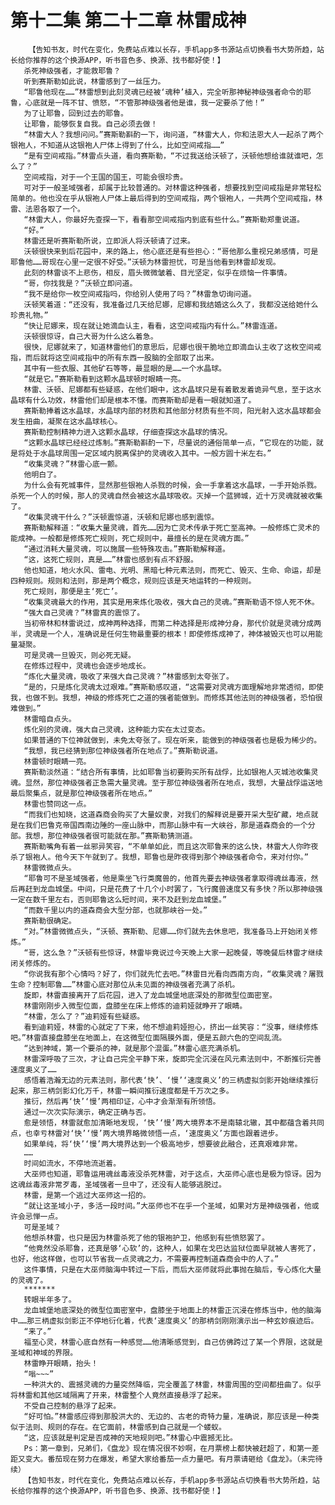 # 第十二集 第二十二章 林雷成神
        【告知书友，时代在变化，免费站点难以长存，手机app多书源站点切换看书大势所趋，站长给你推荐的这个换源APP，听书音色多、换源、找书都好使！】
       杀死神级强者，才能救耶鲁？
       听到赛斯勒如此说，林雷感到了一丝压力。
       “耶鲁他现在……”林雷想到此刻灵魂已经被‘魂种’植入，完全听那神秘神级强者命令的耶鲁，心底就是一阵不甘、愤怒，“不管那神级强者他是谁，我一定要杀了他！”
       为了让耶鲁，回到过去的耶鲁。
       让耶鲁，能够恢复自我。自己必须去做！
       “林雷大人？我想问问。”赛斯勒斟酌一下，询问道，“林雷大人，你和法恩大人一起杀了两个银袍人，不知道从这银袍人尸体上得到了什么，比如空间戒指……”
       “是有空间戒指。”林雷点头道，看向赛斯勒，“不过我送给沃顿了，沃顿他想给谁就谁吧，怎么了？”
       空间戒指，对于一个王国的国王，可能会很珍贵。
       可对于一般圣域强者，却属于比较普通的。对林雷这种强者，想要找到空间戒指是非常轻松简单的。他也没在乎从银袍人尸体上最后得到的空间戒指，两个银袍人，一共两个空间戒指，林雷、法恩各取了一个。
       “林雷大人，你最好先查探一下，看看那空间戒指内到底有些什么。”赛斯勒郑重说道。
       “好。”
       林雷还是听赛斯勒所说，立即派人将沃顿请了过来。
       沃顿很快来到后花园中，来的路上，他心底还是有些担心：“哥他那么重视兄弟感情，可是耶鲁他……哥现在心里一定很不好受。”沃顿为林雷担忧，可是当他看到林雷却发现。
       此刻的林雷谈不上悲伤，相反，眉头微微皱着、目光坚定，似乎在烦恼一件事情。
       “哥，你找我是？”沃顿立即问道。
       “我不是给你一枚空间戒指吗，你给别人使用了吗？”林雷急切询问道。
       沃顿笑着道：“还没有，我准备过几天给尼娜，尼娜和我结婚这么久了，我都没送给她什么珍贵礼物。”
       “快让尼娜来，现在就让她滴血认主，看看，这空间戒指内有什么。”林雷连道。
       沃顿很惊讶，自己大哥为什么这么着急。
       很快，尼娜就来了，知道林雷他们的意思后，尼娜也很干脆地立即滴血认主收了这枚空间戒指，而后就将这空间戒指中的所有东西一股脑的全部取了出来。
       其中有一些衣服、其他矿石等等，最显眼的是……一个水晶球。
       “就是它。”赛斯勒看到这颗水晶球顿时眼睛一亮。
       林雷、沃顿、尼娜都有些疑惑，在他们眼中，这水晶球只是有着散发着诡异气息，至于这水晶球有什么功效，林雷他们却是根本不懂。而赛斯勒却是看一眼就知道了。
       赛斯勒捧着这水晶球，水晶球内部的材质和其他部分材质有些不同，阳光射入这水晶球都会发生扭曲，凝聚在这水晶球核心。
       赛斯勒控制精神力进入这颗水晶球，仔细查探这水晶球的情况。
       “这颗水晶球已经经过炼制。”赛斯勒斟酌一下，尽量说的通俗简单一点，“它现在的功能，就是将处于水晶球周围一定区域内脱离保护的灵魂收入其中。一般方圆十米左右。”
       “收集灵魂？”林雷心底一颤。
       他明白了。
       为什么会有死城事件，显然那些银袍人杀戮的时候，会一手拿着这水晶球，一手开始杀戮。杀死一个人的时候，那人的灵魂自然会被这水晶球吸收。灭掉一个蓝狮城，近十万灵魂就被收集了。
       “收集灵魂干什么？”沃顿震惊道，沃顿和尼娜也感到震惊。
       赛斯勒解释道：“收集大量灵魂，首先……因为亡灵术传承于死亡至高神。一般修炼亡灵术的能成神。一般都是修炼死亡规则，死亡规则中，最擅长的是在灵魂方面。”
       “通过消耗大量灵魂，可以施展一些特殊攻击。”赛斯勒解释道。
       “这，这死亡规则，真是……”林雷也感到有点不舒服。
       他也知道，地火水风、雷电、光明、黑暗七种元素法则，而死亡、毁灭、生命、命运，却是四种规则。规则和法则，那是两个概念，规则应该是天地运转的一种规则。
       死亡规则，那便是主‘死亡’。
       “收集灵魂最大的作用，其实是用来炼化吸收，强大自己的灵魂。”赛斯勒语不惊人死不休。
       “强大自己灵魂？”林雷真的震惊了。
       当初帝林和林雷说过，成神两种选择，而第二种选择是形成神分身，那代价就是灵魂分成两半，灵魂是一个人，准确说是任何生物最重要的根本！即使修炼成神了，神体被毁灭也可以用能量凝聚。
       可是灵魂一旦毁灭，则必死无疑。
       在修炼过程中，灵魂也会逐步地成长。
       “炼化大量灵魂，吸收了来强大自己灵魂？”林雷感到太夸张了。
       “是的，只是炼化灵魂太过艰难。”赛斯勒感叹道，“这需要对灵魂方面理解地非常透彻，即使我，也做不到。我想，神级的修炼死亡之道的强者能做到。而修炼其他法则的神级强者，恐怕很难做到。”
       林雷暗自点头。
       炼化别的灵魂，强大自己灵魂，这种能力实在太过变态。
       如果普通的下位神就做到，未免太夸张了。现在听来，能做到的神级强者也是极为稀少的。
       “我想，我已经猜到那位神级强者所在地点了。”赛斯勒说道。
       林雷顿时眼睛一亮。
       赛斯勒淡然道：“结合所有事情，比如耶鲁当初要购买所有战俘，比如银袍人灭城池收集灵魂。显然，那位神级强者正急需大量灵魂。至于那位神级强者所在地点，我想，大量战俘运送地最后聚集点，就是那位神级强者所在地点。”
       林雷也赞同这一点。
       “而我们也知晓，这道森商会购买了大量奴隶，对我们的解释说是要开采大型矿藏，地点就是在我们巴鲁克帝国西南边陲的一座山脉中，而那山脉中有一大峡谷，那是道森商会的一个分部。我想，那位神级强者很可能就在那。”赛斯勒猜测道。
       赛斯勒嘴角有着一丝邪异笑容，“不单单如此，而且这次耶鲁来的这么快，林雷大人你昨夜杀了银袍人。他今天下午就到了。我想，耶鲁也是昨夜得到那个神级强者命令，来对付你。”
       林雷微微点头。
       “耶鲁可不是圣域强者，他是乘坐飞行类魔兽的，他首先要去神级强者拿取得魂丝毒液，然后再赶到龙血城堡。中间，只是花费了十几个小时罢了，飞行魔兽速度又有多快？所以那神级强一定在数千里左右，否则耶鲁这么短时间，来不及赶到龙血城堡。”
       “而数千里以内的道森商会大型分部，也就那峡谷一处。”
       赛斯勒很确定。
       “对。”林雷微微点头，“沃顿、赛斯勒、尼娜……你们就先去休息吧，我准备马上开始闭关修炼。”
       “哥，这么急？”沃顿有些惊讶，林雷毕竟说过今天晚上大家一起晚餐，等晚餐后林雷才继续闭关修炼的。
       “你说我有那个心情吗？好了，你们就先忙去吧。”林雷目光看向西南方向，“收集灵魂？屠戮生命？控制耶鲁……”林雷心底对那位从未见面的神级强者充满了杀机。
       旋即，林雷直接离开了后花园，进入了龙血城堡地底深处的那微型位面密室。
       林雷刚刚步入微型位面，盘膝坐在床上修炼的迪莉娅就睁开了眼睛。
       “林雷，怎么了？”迪莉娅有些疑惑。
       看到迪莉娅，林雷的心就定了下来，他不想迪莉娅担心，挤出一丝笑容：“没事，继续修炼吧。”林雷直接盘膝坐在地面上，在这微型位面隔膜外面，便是五颜六色的空间乱流。
       “达到神域，第一个要杀的神，就是那个混蛋。”林雷心底充满杀机。
       林雷深呼吸了三次，才让自己完全平静下来，旋即完全沉浸在风元素法则中，不断推衍完善速度奥义了……
       感悟着浩瀚无边的元素法则，那代表‘快’、‘慢’‘速度奥义’的三柄虚拟剑影开始继续推衍起来，那三柄剑影幻化万千，林雷一瞬间推衍速度都是千万次之多。
       推衍，然后再‘快’‘慢’两相印证，心中才会渐渐有所领悟。
       通过一次次实际演示，确定正确与否。
       愈是领悟，林雷就愈加清晰地发现，‘快’‘慢’两大境界本不是南辕北辙，其中都蕴含着共同点，也幸亏林雷对‘快’‘慢’两大境界略微领悟一点，‘速度奥义’方面也跟着进步。
       如果单纯，将‘快’‘慢’两大境界达到一个极高地步，想要彼此融合，还真艰难非常。
       ……
       时间如流水，不停地流逝着。
       大巫师也知道，耶鲁运用魂丝毒液没杀死林雷，对于这点，大巫师心底也是极为惊讶。因为这魂丝毒液非常歹毒，圣域强者一旦中了，还没有人能够逃脱过。
       林雷，是第一个逃过大巫师这一招的。
       “就让这圣域小子，多活一段时间。”大巫师也不在乎一个圣域，如果对方是神级强者，他或许会忌惮一点。
       可是圣域？
       他想杀林雷，也只是因为林雷杀死了他的银袍护卫，他感到有些愤怒罢了。
       “他竟然没杀耶鲁，还真是够‘心软’的，这种人，如果在戈巴达监狱位面早就被人害死了，也好，他这样做，也可以节省我一点灵魂之力，不需要再控制道森商会中的人了。”
       这件事情，只是在大巫师脑海中转过一下后，而后大巫师就将此事抛在脑后，专心炼化大量的灵魂了。
       *******
       转眼半年多了。
       龙血城堡地底深处的微型位面密室中，盘膝坐于地面上的林雷正沉浸在修炼当中，他的脑海中……那三柄虚拟剑影正不停地衍化着，代表‘速度奥义’的那柄剑刚刚演示出一种玄妙痕迹后。
       “来了。”
       福至心灵，林雷心底自然有一种感觉……他清晰感觉到，自己仿佛跨过了某一个界限，这就是圣域和神域的界限。
       林雷睁开眼睛，抬头！
       “嗡~~~”
       一种洪大的、震撼灵魂的力量突然降临，完全覆盖了林雷，林雷周围的空间都扭曲了。似乎将林雷和其他区域隔离了开来，林雷整个人竟然直接悬浮了起来。
       不受自己控制的悬浮了起来。
       “好可怕。”林雷感应得到那股洪大的、无边的、古老的奇特力量，准确说，那应该是一种类似于法则、规则的存在。在它面前，林雷感到自己就是一个蝼蚁。
       “这，应该就是判定是否成神的天地规则吧。”林雷心中震撼无比。
       Ps：第一章到，兄弟们，《盘龙》现在情况很不妙啊，在月票榜上都快被赶超了，和第一差距又变大。番茄现在努力在爆发，希望大家给番茄一点力量吧。有月票请砸给《盘龙》。（未完待续）
       【告知书友，时代在变化，免费站点难以长存，手机app多书源站点切换看书大势所趋，站长给你推荐的这个换源APP，听书音色多、换源、找书都好使！】